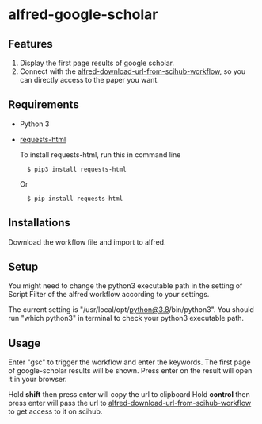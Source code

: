 # alfred-google-scholar

## Features

1. Display the first page results of google scholar.
2. Connect with the [alfred-download-url-from-scihub-workflow](https://github.com/TonyWu20/alfred-download-url-from-scihub-workflow), so you can directly access to the paper you want.

## Requirements

- Python 3
- [requests-html](https://github.com/psf/requests-html.git)

  To install requests-html, run this in command line

        $ pip3 install requests-html

  Or

        $ pip install requests-html

## Installations

Download the workflow file and import to alfred.

## Setup

You might need to change the python3 executable path in the setting of Script
Filter of the alfred workflow according to your settings.

The current setting is "/usr/local/opt/python@3.8/bin/python3". You should run
"which python3" in terminal to check your python3 executable path.

## Usage

Enter "gsc" to trigger the workflow and enter the keywords. The first page of
google-scholar results will be shown. Press enter on the result will open it in
your browser.

Hold **shift** then press enter will copy the url to clipboard
Hold **control** then press enter will pass the url to
[alfred-download-url-from-scihub-workflow](https://github.com/TonyWu20/alfred-download-url-from-scihub-workflow)
to get access to it on scihub.
